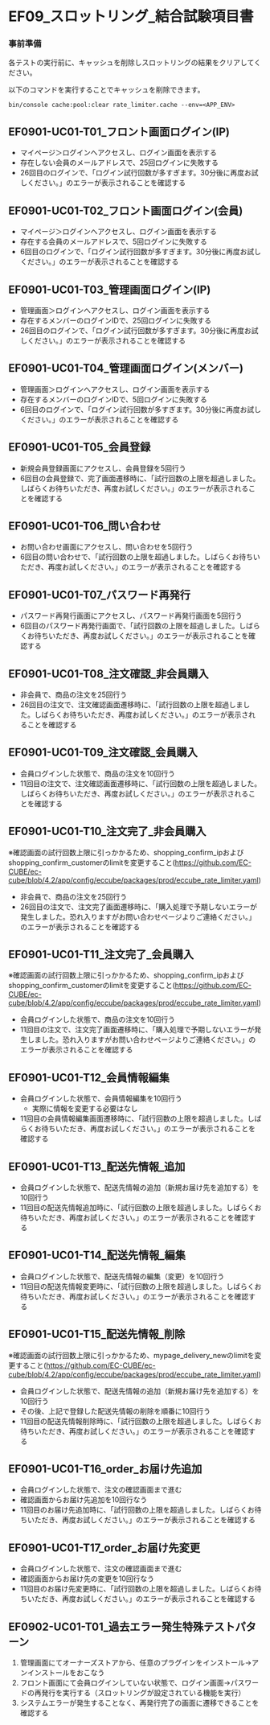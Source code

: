 # EF09_スロットリング_結合試験項目書

### 事前準備

各テストの実行前に、キャッシュを削除しスロットリングの結果をクリアしてください。

以下のコマンドを実行することでキャッシュを削除できます。

```
bin/console cache:pool:clear rate_limiter.cache --env=<APP_ENV>
```

## EF0901-UC01-T01_フロント画面ログイン(IP)

- マイページ＞ログインへアクセスし、ログイン画面を表示する
- 存在しない会員のメールアドレスで、25回ログインに失敗する
- 26回目のログインで、「ログイン試行回数が多すぎます。30分後に再度お試しください。」のエラーが表示されることを確認する

## EF0901-UC01-T02_フロント画面ログイン(会員)

- マイページ＞ログインへアクセスし、ログイン画面を表示する
- 存在する会員のメールアドレスで、5回ログインに失敗する
- 6回目のログインで、「ログイン試行回数が多すぎます。30分後に再度お試しください。」のエラーが表示されることを確認する

## EF0901-UC01-T03_管理画面ログイン(IP)

- 管理画面＞ログインへアクセスし、ログイン画面を表示する
- 存在するメンバーのログインIDで、25回ログインに失敗する
- 26回目のログインで、「ログイン試行回数が多すぎます。30分後に再度お試しください。」のエラーが表示されることを確認する

## EF0901-UC01-T04_管理画面ログイン(メンバー)

- 管理画面＞ログインへアクセスし、ログイン画面を表示する
- 存在するメンバーのログインIDで、5回ログインに失敗する
- 6回目のログインで、「ログイン試行回数が多すぎます。30分後に再度お試しください。」のエラーが表示されることを確認する

## EF0901-UC01-T05_会員登録

- 新規会員登録画面にアクセスし、会員登録を5回行う
- 6回目の会員登録で、完了画面遷移時に、「試行回数の上限を超過しました。しばらくお待ちいただき、再度お試しください。」のエラーが表示されることを確認する

## EF0901-UC01-T06_問い合わせ

- お問い合わせ画面にアクセスし、問い合わせを5回行う
- 6回目の問い合わせで、「試行回数の上限を超過しました。しばらくお待ちいただき、再度お試しください。」のエラーが表示されることを確認する

## EF0901-UC01-T07_パスワード再発行

- パスワード再発行画面にアクセスし、パスワード再発行画面を5回行う
- 6回目のパスワード再発行画面で、「試行回数の上限を超過しました。しばらくお待ちいただき、再度お試しください。」のエラーが表示されることを確認する

## EF0901-UC01-T08_注文確認_非会員購入

- 非会員で、商品の注文を25回行う
- 26回目の注文で、注文確認画面遷移時に、「試行回数の上限を超過しました。しばらくお待ちいただき、再度お試しください。」のエラーが表示されることを確認する

## EF0901-UC01-T09_注文確認_会員購入

- 会員ログインした状態で、商品の注文を10回行う
- 11回目の注文で、注文確認画面遷移時に、「試行回数の上限を超過しました。しばらくお待ちいただき、再度お試しください。」のエラーが表示されることを確認する

## EF0901-UC01-T10_注文完了_非会員購入

※確認画面の試行回数上限に引っかかるため、shopping_confirm_ipおよびshopping_confirm_customerのlimitを変更すること(https://github.com/EC-CUBE/ec-cube/blob/4.2/app/config/eccube/packages/prod/eccube_rate_limiter.yaml)

- 非会員で、商品の注文を25回行う
- 26回目の注文で、注文完了画面遷移時に、「購入処理で予期しないエラーが発生しました。恐れ入りますがお問い合わせページよりご連絡ください。」のエラーが表示されることを確認する

## EF0901-UC01-T11_注文完了_会員購入

※確認画面の試行回数上限に引っかかるため、shopping_confirm_ipおよびshopping_confirm_customerのlimitを変更すること(https://github.com/EC-CUBE/ec-cube/blob/4.2/app/config/eccube/packages/prod/eccube_rate_limiter.yaml)

- 会員ログインした状態で、商品の注文を10回行う
- 11回目の注文で、注文完了画面遷移時に、「購入処理で予期しないエラーが発生しました。恐れ入りますがお問い合わせページよりご連絡ください。」のエラーが表示されることを確認する

## EF0901-UC01-T12_会員情報編集

- 会員ログインした状態で、会員情報編集を10回行う
    - 実際に情報を変更する必要はなし
- 11回目の会員情報編集画面遷移時に、「試行回数の上限を超過しました。しばらくお待ちいただき、再度お試しください。」のエラーが表示されることを確認する

## EF0901-UC01-T13_配送先情報_追加

- 会員ログインした状態で、配送先情報の追加（新規お届け先を追加する）を10回行う
- 11回目の配送先情報追加時に、「試行回数の上限を超過しました。しばらくお待ちいただき、再度お試しください。」のエラーが表示されることを確認する

## EF0901-UC01-T14_配送先情報_編集

- 会員ログインした状態で、配送先情報の編集（変更）を10回行う
- 11回目の配送先情報変更時に、「試行回数の上限を超過しました。しばらくお待ちいただき、再度お試しください。」のエラーが表示されることを確認する

## EF0901-UC01-T15_配送先情報_削除

※確認画面の試行回数上限に引っかかるため、mypage_delivery_newのlimitを変更すること(https://github.com/EC-CUBE/ec-cube/blob/4.2/app/config/eccube/packages/prod/eccube_rate_limiter.yaml)

- 会員ログインした状態で、配送先情報の追加（新規お届け先を追加する）を10回行う
- その後、上記で登録した配送先情報の削除を順番に10回行う
- 11回目の配送先情報削除時に、「試行回数の上限を超過しました。しばらくお待ちいただき、再度お試しください。」のエラーが表示されることを確認する

## EF0901-UC01-T16_order_お届け先追加

- 会員ログインした状態で、注文の確認画面まで進む
- 確認画面からお届け先追加を10回行なう
- 11回目のお届け先追加時に、「試行回数の上限を超過しました。しばらくお待ちいただき、再度お試しください。」のエラーが表示されることを確認する

## EF0901-UC01-T17_order_お届け先変更

- 会員ログインした状態で、注文の確認画面まで進む
- 確認画面からお届け先の変更を10回行なう
- 11回目のお届け先変更時に、「試行回数の上限を超過しました。しばらくお待ちいただき、再度お試しください。」のエラーが表示されることを確認する

## EF0902-UC01-T01_過去エラー発生特殊テストパターン

1. 管理画面にてオーナーズストアから、任意のプラグインをインストール→アンインストールをおこなう
1. フロント画面にて会員ログインしていない状態で、ログイン画面→パスワードの再発行を実行する（スロットリングが設定されている機能を実行）
1. システムエラーが発生することなく、再発行完了の画面に遷移できることを確認する
